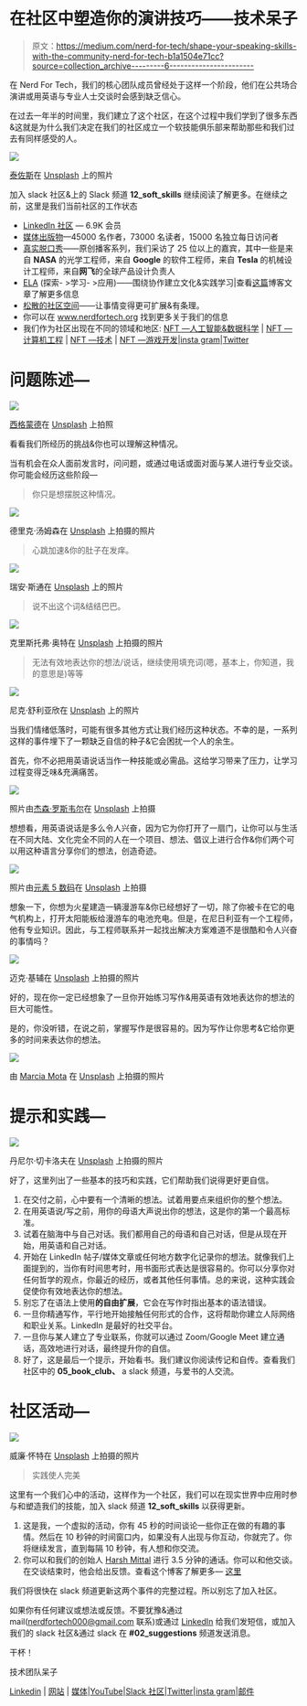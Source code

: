 # 在社区中塑造你的演讲技巧——技术呆子

> 原文：<https://medium.com/nerd-for-tech/shape-your-speaking-skills-with-the-community-nerd-for-tech-b1a1504e71cc?source=collection_archive---------6----------------------->

在 Nerd For Tech，我们的核心团队成员曾经处于这样一个阶段，他们在公共场合演讲或用英语与专业人士交谈时会感到缺乏信心。

在过去一年半的时间里，我们建立了这个社区，在这个过程中我们学到了很多东西&这就是为什么我们决定在我们的社区成立一个软技能俱乐部来帮助那些和我们过去有同样感受的人。

![](img/7691e222dc486834c072540f9b0e6edd.png)

[泰佐斯](https://unsplash.com/@tezos?utm_source=medium&utm_medium=referral)在 [Unsplash](https://unsplash.com?utm_source=medium&utm_medium=referral) 上的照片

加入 slack 社区&上的 Slack 频道 **12_soft_skills** 继续阅读了解更多。在继续之前，这里是我们当前社区的工作状态

*   [LinkedIn 社区](https://www.linkedin.com/company/68185327/admin/) — 6.9K 会员
*   [媒体出版物](https://medium.com/nerd-for-tech)—45000 名作者，73000 名读者，15000 名独立每日访问者
*   [真实脱口秀](https://www.youtube.com/channel/UCZy3TVD71ttqVHL5P9A_JBw)——原创播客系列，我们采访了 25 位以上的嘉宾，其中一些是来自 **NASA** 的光学工程师，来自 **Google** 的软件工程师，来自 **Tesla** 的机械设计工程师，来自**网飞**的全球产品设计负责人
*   [ELA](https://www.nerdfortech.org/ela) (探索- >学习- >应用)——围绕协作建立文化&实践学习|查看[这篇](/nerd-for-tech/explore-learn-apply-ela-6fc99439db1b?source=friends_link&sk=7683f7b447042b1c3e6e23a8995844b0)博客文章了解更多信息
*   [松散的社区空间](https://join.slack.com/t/nerdfortech/shared_invite/zt-zd135ylv-iZrvQBvwCTT56e~bBtQZVA)——让事情变得更可扩展&有条理。
*   你可以在 www.nerdfortech.org 找到更多关于我们的信息
*   我们作为社区出现在不同的领域和地区: [NFT —人工智能&数据科学](https://www.linkedin.com/showcase/nft-ai-ds?lipi=urn%3Ali%3Apage%3Ad_flagship3_company%3B91djOUX8QbeUHdhiHX8qaw%3D%3D) | [NFT —计算机工程](https://www.linkedin.com/showcase/nft-computer-engineering?lipi=urn%3Ali%3Apage%3Ad_flagship3_company%3B91djOUX8QbeUHdhiHX8qaw%3D%3D) | [NFT —技术](https://www.linkedin.com/showcase/nft-technology?lipi=urn%3Ali%3Apage%3Ad_flagship3_company%3B91djOUX8QbeUHdhiHX8qaw%3D%3D) | [NFT —游戏开发](https://www.linkedin.com/showcase/nft-game-development?lipi=urn%3Ali%3Apage%3Ad_flagship3_company%3B91djOUX8QbeUHdhiHX8qaw%3D%3D)|[insta gram](https://www.instagram.com/_therealtalkshow/)|[Twitter](https://twitter.com/NerdForTech)

# 问题陈述—

![](img/0ccda2ec6cce1f9ac8fe5e5ded07de00.png)

[西格蒙德](https://unsplash.com/@sigmund?utm_source=medium&utm_medium=referral)在 [Unsplash](https://unsplash.com?utm_source=medium&utm_medium=referral) 上拍照

看看我们所经历的挑战&你也可以理解这种情况。

当有机会在众人面前发言时，问问题，或通过电话或面对面与某人进行专业交谈。你可能会经历这些阶段—

> 你只是想摆脱这种情况。

![](img/0e3c8583d959938b5dc08e514581fdfe.png)

德里克·汤姆森在 [Unsplash](https://unsplash.com?utm_source=medium&utm_medium=referral) 上拍摄的照片

> 心跳加速&你的肚子在发痒。

![](img/e5e33e84d12a6b7628017006d119742d.png)

瑞安·斯通在 [Unsplash](https://unsplash.com?utm_source=medium&utm_medium=referral) 上的照片

> 说不出这个词&结结巴巴。

![](img/e7d779c4f594a33df3884c27c8c46f96.png)

克里斯托弗·奥特在 [Unsplash](https://unsplash.com?utm_source=medium&utm_medium=referral) 上拍摄的照片

> 无法有效地表达你的想法/说话，继续使用填充词(嗯，基本上，你知道，我的意思是)等等

![](img/943361c371f153542813eed08e1e5728.png)

尼克·舒利亚欣在 [Unsplash](https://unsplash.com?utm_source=medium&utm_medium=referral) 上的照片

当我们情绪低落时，可能有很多其他方式让我们经历这种状态。不幸的是，一系列这样的事件埋下了一颗缺乏自信的种子&它会困扰一个人的余生。

首先，你不必把用英语说话当作一种技能或必需品。这给学习带来了压力，让学习过程变得乏味&充满痛苦。

![](img/f867ebef914b35e9bd0a1879c808ff73.png)

照片由[杰森·罗斯韦尔](https://unsplash.com/@jasonrosewell?utm_source=medium&utm_medium=referral)在 [Unsplash](https://unsplash.com?utm_source=medium&utm_medium=referral) 上拍摄

想想看，用英语说话是多么令人兴奋，因为它为你打开了一扇门，让你可以与生活在不同大陆、文化完全不同的人在一个项目、想法、倡议上进行合作&你们两个可以用这种语言分享你们的想法，创造奇迹。

![](img/d218ea337a2902e32190a70f2ba949a9.png)

照片由[元素 5 数码](https://unsplash.com/@element5digital?utm_source=medium&utm_medium=referral)在 [Unsplash](https://unsplash.com?utm_source=medium&utm_medium=referral) 上拍摄

想象一下，你想为火星建造一辆漫游车&你已经想好了一切，除了你被卡在它的电气机构上，打开太阳能板给漫游车的电池充电。但是，在尼日利亚有一个工程师，他有专业知识。因此，与工程师联系并一起找出解决方案难道不是很酷和令人兴奋的事情吗？

![](img/10e477db2f30f822ed6afd7c9af0ceaa.png)

迈克·基辅在 [Unsplash](https://unsplash.com?utm_source=medium&utm_medium=referral) 上拍摄的照片

好的，现在你一定已经想象了一旦你开始练习写作&用英语有效地表达你的想法的巨大可能性。

是的，你没听错，在说之前，掌握写作是很容易的。因为写作让你思考&它给你更多的时间来表达你的想法。

![](img/eb341fe7ec6ba2a4b361846f92193247.png)

由 [Marcia Mota](https://unsplash.com/@marciamota?utm_source=medium&utm_medium=referral) 在 [Unsplash](https://unsplash.com?utm_source=medium&utm_medium=referral) 上拍摄的照片

# 提示和实践—

![](img/3c855bedca566bda8e038ffac0759b9e.png)

丹尼尔·切卡洛夫在 [Unsplash](https://unsplash.com?utm_source=medium&utm_medium=referral) 上拍摄的照片

好了，这里列出了一些基本的技巧和实践，它们帮助我们说得更好更自信。

1.  在交付之前，心中要有一个清晰的想法。试着用要点来组织你的整个想法。
2.  在用英语说/写之前，用你的母语大声说出你的想法，这是你的第一个最高标准。
3.  试着在脑海中与自己对话。我们都用自己的母语和自己对话，但是从现在开始，用英语和自己对话。
4.  开始在 LinkedIn 帖子/媒体文章或任何地方数字化记录你的想法。就像我们上面提到的，当你有时间思考时，用书面形式表达是很容易的。你可以分享你对任何哲学的观点，你最近的经历，或者其他任何事情。总的来说，这种实践会促使你有效地表达你的想法。
5.  别忘了在语法上使用**的自由扩展**，它会在写作时指出基本的语法错误。
6.  一旦你精通写作，平行地开始接触任何形式的合作，这将帮助你建立人际网络和职业关系。LinkedIn 是最好的社交平台。
7.  一旦你与某人建立了专业联系，你就可以通过 Zoom/Google Meet 建立通话，高效地进行对话，最终提升你的自信。
8.  好了，这是最后一个提示，开始看书。我们建议你阅读传记和自传。查看我们社区中的 **05_book_club、** a slack 频道，与爱书的人交流。

# 社区活动—

![](img/0fc32d0ba3f2eaa3cd58d59959849203.png)

威廉·怀特在 [Unsplash](https://unsplash.com?utm_source=medium&utm_medium=referral) 上拍摄的照片

> 实践使人完美

这里有一个我们心中的活动，这样作为一个社区，我们可以在现实世界中应用时参与和塑造我们的技能，加入 slack 频道 **12_soft_skills** 以获得更新。

1.  这是我，一个虚拟的活动，你有 45 秒的时间谈论一些你正在做的有趣的事情。然后在 10 秒钟的时间窗口内，如果没有人出现与你互动，你就完了。你将继续发言，直到每隔 10 秒钟，有人想和你交流。
2.  你可以和我们的创始人 [Harsh Mittal](https://www.linkedin.com/in/mittalh/) 进行 3.5 分钟的通话。你可以和他交谈。在交谈结束时，他会给出反馈。查看这个博客了解更多— [这里](https://www.nerdfortech.org/post/nerd-for-tech-soft-skill-club-event-3-5-mins-call)

我们将很快在 slack 频道更新这两个事件的完整过程。所以别忘了加入社区。

如果你有任何建议或想法或反馈。不要犹豫&通过 mail(nerdfortech000@gmail.com 联系)或通过 [LinkedIn](https://www.linkedin.com/in/nerd-for-tech/) 给我们发短信，或加入我们的 slack 社区&通过 slack 在 **#02_suggestions** 频道发送消息。

干杯！

技术团队呆子

[Linkedin](https://www.linkedin.com/company/nerdfortech/?viewAsMember=true) | [网站](https://www.nerdfortech.org/) | [媒体](https://medium.com/nerd-for-tech)|[YouTube](https://www.youtube.com/channel/UCZy3TVD71ttqVHL5P9A_JBw)|[Slack 社区](https://join.slack.com/t/nerdfortech/shared_invite/zt-zd135ylv-iZrvQBvwCTT56e~bBtQZVA)|[Twitter](https://twitter.com/nerdfortech)|[insta gram](https://instagram.com/_therealtalkshow)|[邮件](http://nerdfortech@gmail.com/)